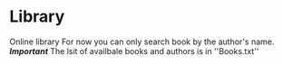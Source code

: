 # Library
Online library
For now you can only search book by the author's name.
***Important***
The lsit of availbale books and authors is in ''Books.txt''
